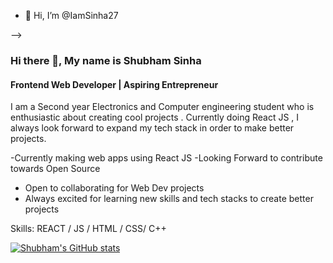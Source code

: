 - 👋 Hi, I’m @IamSinha27

<!---
IamSinha27/IamSinha27 is a ✨ special ✨ repository because its `README.md` (this file) appears on your GitHub profile.
You can click the Preview link to take a look at your changes.
---> -->

<!--who you are  -->
### Hi there 👋, My name is Shubham Sinha
#### Frontend Web Developer | Aspiring Entrepreneur
I am a Second year Electronics and Computer engineering student who is enthusiastic about creating cool projects . Currently doing React JS , I always look forward to expand my tech stack in order to make better projects.

-Currently making web apps using React JS
-Looking Forward to contribute towards Open Source
- Open to collaborating for Web Dev projects
- Always excited for learning new skills and tech stacks to create better projects

Skills: REACT / JS / HTML / CSS/ C++

<!-- stats -->
[![Shubham's GitHub stats](https://github-readme-stats.vercel.app/api?username=IamSinha27)](https://github.com/anuraghazra/github-readme-stats)

